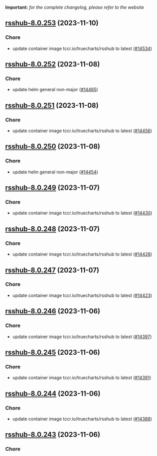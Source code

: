 **Important:**
*for the complete changelog, please refer to the website*




## [rsshub-8.0.253](https://github.com/truecharts/charts/compare/rsshub-8.0.252...rsshub-8.0.253) (2023-11-10)

### Chore

- update container image tccr.io/truecharts/rsshub to latest ([#14534](https://github.com/truecharts/charts/issues/14534))
  
  


## [rsshub-8.0.252](https://github.com/truecharts/charts/compare/rsshub-8.0.251...rsshub-8.0.252) (2023-11-08)

### Chore

- update helm general non-major ([#14465](https://github.com/truecharts/charts/issues/14465))
  
  


## [rsshub-8.0.251](https://github.com/truecharts/charts/compare/rsshub-8.0.250...rsshub-8.0.251) (2023-11-08)

### Chore

- update container image tccr.io/truecharts/rsshub to latest ([#14456](https://github.com/truecharts/charts/issues/14456))
  
  


## [rsshub-8.0.250](https://github.com/truecharts/charts/compare/rsshub-8.0.249...rsshub-8.0.250) (2023-11-08)

### Chore

- update helm general non-major ([#14454](https://github.com/truecharts/charts/issues/14454))
  
  


## [rsshub-8.0.249](https://github.com/truecharts/charts/compare/rsshub-8.0.248...rsshub-8.0.249) (2023-11-07)

### Chore

- update container image tccr.io/truecharts/rsshub to latest ([#14430](https://github.com/truecharts/charts/issues/14430))
  
  


## [rsshub-8.0.248](https://github.com/truecharts/charts/compare/rsshub-8.0.247...rsshub-8.0.248) (2023-11-07)

### Chore

- update container image tccr.io/truecharts/rsshub to latest ([#14428](https://github.com/truecharts/charts/issues/14428))
  
  


## [rsshub-8.0.247](https://github.com/truecharts/charts/compare/rsshub-8.0.246...rsshub-8.0.247) (2023-11-07)

### Chore

- update container image tccr.io/truecharts/rsshub to latest ([#14423](https://github.com/truecharts/charts/issues/14423))
  
  


## [rsshub-8.0.246](https://github.com/truecharts/charts/compare/rsshub-8.0.245...rsshub-8.0.246) (2023-11-06)

### Chore

- update container image tccr.io/truecharts/rsshub to latest ([#14397](https://github.com/truecharts/charts/issues/14397))
  
  


## [rsshub-8.0.245](https://github.com/truecharts/charts/compare/rsshub-8.0.244...rsshub-8.0.245) (2023-11-06)

### Chore

- update container image tccr.io/truecharts/rsshub to latest ([#14391](https://github.com/truecharts/charts/issues/14391))
  
  


## [rsshub-8.0.244](https://github.com/truecharts/charts/compare/rsshub-8.0.243...rsshub-8.0.244) (2023-11-06)

### Chore

- update container image tccr.io/truecharts/rsshub to latest ([#14388](https://github.com/truecharts/charts/issues/14388))
  
  


## [rsshub-8.0.243](https://github.com/truecharts/charts/compare/rsshub-8.0.242...rsshub-8.0.243) (2023-11-06)

### Chore

